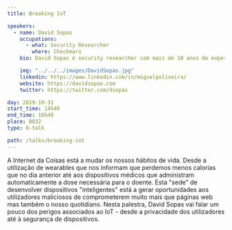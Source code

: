 ```yaml
---
title: Breaking IoT

speakers:
  - name: David Sopas
    occupations:
      - what: Security Researcher
        where: Checkmarx
    bio: David Sopas é security researcher com mais de 10 anos de experiência. Atualmente lidera uma equipa de researchers da Checkmarx, é co-fundador da Char49 e Pentester da Cobalt. Foi reconhecido publicamente por encontrar falhas em empresas como Google, Microsoft, Adobe, eBay, Amazon e muitas outras. Alguns trabalhos de research do David já foram apresentados em conferências de segurança, como por exemplo, na Defcon, BSides e OWASP Appsec.

    img: "../../../images/DavidSopas.jpg"
    linkedin: https://www.linkedin.com/in/miguelpoliveira/
    website: https://davidsopas.com
    twitter: https://twitter.com/dsopas

day: 2019-10-31
start_time: 14h40
end_time: 16h40
place: B032
type: 0-talk

path: /talks/breaking-iot
---
```


A Internet da Coisas está a mudar os nossos hábitos de vida. Desde a utilização de wearables que nos informam que perdemos menos calorias que no dia anterior até aos dispositivos médicos que administram automaticamente a dose necessária para o doente. Esta "sede" de desenvolver dispositivos "inteligentes" está a gerar oportunidades aos
utilizadores maliciosos de comprometerem muito mais que páginas web mas também o nosso quotidiano.
Nesta palestra, David Sopas vai falar um pouco dos perigos associados ao IoT - desde a privacidade dos utilizadores até à segurança de dispositivos.
